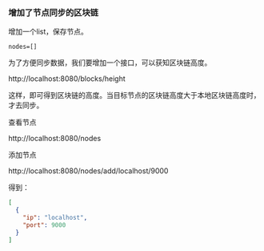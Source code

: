### 增加了节点同步的区块链

增加一个list，保存节点。

```
nodes=[]
```

为了方便同步数据，我们要增加一个接口，可以获知区块链高度。

http://localhost:8080/blocks/height

这样，即可得到区块链的高度。当目标节点的区块链高度大于本地区块链高度时，才去同步。


查看节点

http://localhost:8080/nodes

添加节点

http://localhost:8080/nodes/add/localhost/9000

得到：

```json
[
  {
    "ip": "localhost",
    "port": 9000
  }
]
```
